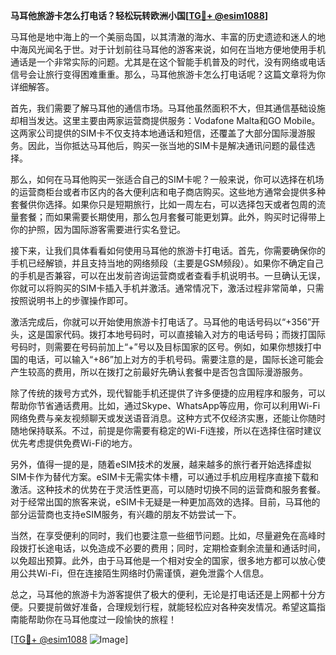 **马耳他旅游卡怎么打电话？轻松玩转欧洲小国[[TG💪+ @esim1088](https://t.me/s/esim1088)]**

马耳他是地中海上的一个美丽岛国，以其清澈的海水、丰富的历史遗迹和迷人的地中海风光闻名于世。对于计划前往马耳他的游客来说，如何在当地方便地使用手机通话是一个非常实际的问题。尤其是在这个智能手机普及的时代，没有网络或电话信号会让旅行变得困难重重。那么，马耳他旅游卡怎么打电话呢？这篇文章将为你详细解答。

首先，我们需要了解马耳他的通信市场。马耳他虽然面积不大，但其通信基础设施却相当发达。这里主要由两家运营商提供服务：Vodafone Malta和GO Mobile。这两家公司提供的SIM卡不仅支持本地通话和短信，还覆盖了大部分国际漫游服务。因此，当你抵达马耳他后，购买一张当地的SIM卡是解决通讯问题的最佳选择。

那么，如何在马耳他购买一张适合自己的SIM卡呢？一般来说，你可以选择在机场的运营商柜台或者市区内的各大便利店和电子商店购买。这些地方通常会提供多种套餐供你选择。如果你只是短期旅行，比如一周左右，可以选择包天或者包周的流量套餐；而如果需要长期使用，那么包月套餐可能更划算。此外，购买时记得带上你的护照，因为国际游客需要进行实名登记。

接下来，让我们具体看看如何使用马耳他的旅游卡打电话。首先，你需要确保你的手机已经解锁，并且支持当地的网络频段（主要是GSM频段）。如果你不确定自己的手机是否兼容，可以在出发前咨询运营商或者查看手机说明书。一旦确认无误，你就可以将购买的SIM卡插入手机并激活。通常情况下，激活过程非常简单，只需按照说明书上的步骤操作即可。

激活完成后，你就可以开始使用旅游卡打电话了。马耳他的电话号码以“+356”开头，这是国家代码。拨打本地号码时，可以直接输入对方的电话号码；而拨打国际号码时，则需要在号码前加上“+”号以及目标国家的区号。例如，如果你想拨打中国的电话，可以输入“+86”加上对方的手机号码。需要注意的是，国际长途可能会产生较高的费用，所以在拨打之前最好先确认套餐中是否包含国际漫游服务。

除了传统的拨号方式外，现代智能手机还提供了许多便捷的应用程序和服务，可以帮助你节省通话费用。比如，通过Skype、WhatsApp等应用，你可以利用Wi-Fi网络免费与亲友视频聊天或发送语音消息。这种方式不仅经济实惠，还能让你随时随地保持联系。不过，前提是你需要有稳定的Wi-Fi连接，所以在选择住宿时建议优先考虑提供免费Wi-Fi的地方。

另外，值得一提的是，随着eSIM技术的发展，越来越多的旅行者开始选择虚拟SIM卡作为替代方案。eSIM卡无需实体卡槽，可以通过手机应用程序直接下载和激活。这种技术的优势在于灵活性更高，可以随时切换不同的运营商和服务套餐。对于经常出国的旅客来说，eSIM卡无疑是一种更加高效的选择。目前，马耳他的部分运营商也支持eSIM服务，有兴趣的朋友不妨尝试一下。

当然，在享受便利的同时，我们也要注意一些细节问题。比如，尽量避免在高峰时段拨打长途电话，以免造成不必要的费用；同时，定期检查剩余流量和通话时间，以免超出预算。此外，由于马耳他是一个相对安全的国家，很多地方都可以放心使用公共Wi-Fi，但在连接陌生网络时仍需谨慎，避免泄露个人信息。

总之，马耳他的旅游卡为游客提供了极大的便利，无论是打电话还是上网都十分方便。只要提前做好准备，合理规划行程，就能轻松应对各种突发情况。希望这篇指南能帮助你在马耳他度过一段愉快的旅程！

[[TG💪+ @esim1088](https://t.me/s/esim1088) ![Image](https://i.postimg.cc/4NQfJmqS/Snipaste-2025-05-13-00-14-12.png)]